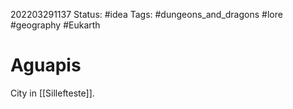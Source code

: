 202203291137
Status: #idea
Tags: #dungeons_and_dragons #lore #geography #Eukarth 

# Aguapis
City in [[Sillefteste]].
